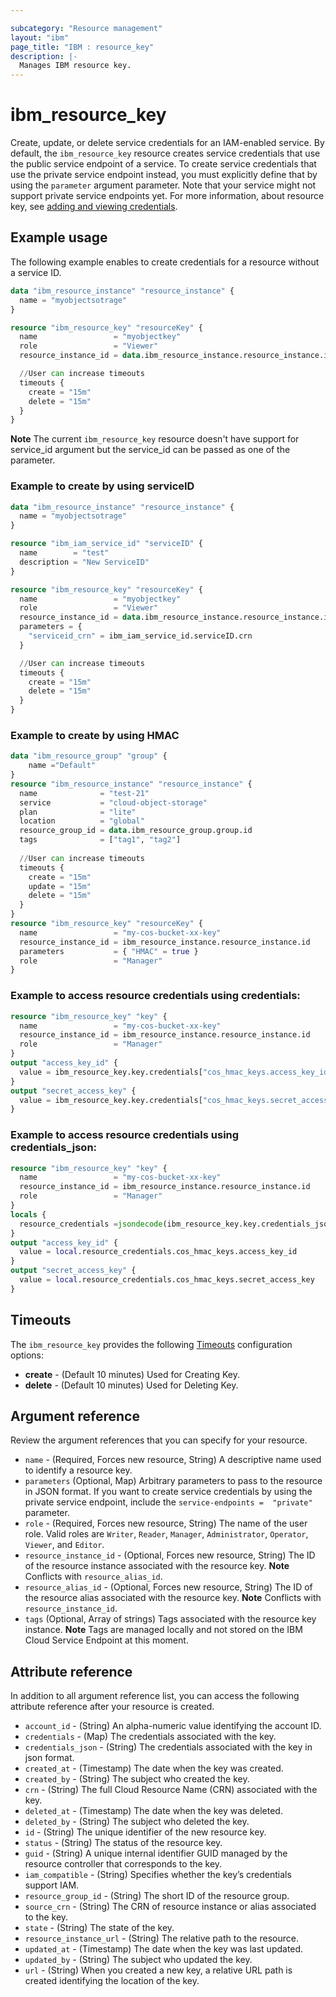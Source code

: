 ```yaml
---

subcategory: "Resource management"
layout: "ibm"
page_title: "IBM : resource_key"
description: |-
  Manages IBM resource key.
---
```


# ibm_resource_key
Create, update, or delete service credentials for an IAM-enabled service. By default, the `ibm_resource_key` resource creates service credentials that use the public service endpoint of a service. To create service credentials that use the private service endpoint instead, you must explicitly define that by using the `parameter` argument parameter. Note that your service might not support private service endpoints yet. For more information, about resource key, see [adding and viewing credentials](https://cloud.ibm.com/docs/account?topic=account-service_credentials).

## Example usage
The following example enables to create credentials for a resource without a service ID.

```terraform
data "ibm_resource_instance" "resource_instance" {
  name = "myobjectsotrage"
}

resource "ibm_resource_key" "resourceKey" {
  name                 = "myobjectkey"
  role                 = "Viewer"
  resource_instance_id = data.ibm_resource_instance.resource_instance.id

  //User can increase timeouts
  timeouts {
    create = "15m"
    delete = "15m"
  }
}
```

**Note** The current `ibm_resource_key` resource doesn't have support for service_id argument but the service_id can be passed as one of the parameter.

### Example to create by using serviceID 

```terraform
data "ibm_resource_instance" "resource_instance" {
  name = "myobjectsotrage"
}

resource "ibm_iam_service_id" "serviceID" {
  name        = "test"
  description = "New ServiceID"
}

resource "ibm_resource_key" "resourceKey" {
  name                 = "myobjectkey"
  role                 = "Viewer"
  resource_instance_id = data.ibm_resource_instance.resource_instance.id
  parameters = {
    "serviceid_crn" = ibm_iam_service_id.serviceID.crn
  }

  //User can increase timeouts
  timeouts {
    create = "15m"
    delete = "15m"
  }
}
```
### Example to create by using HMAC 

```terraform
data "ibm_resource_group" "group" {
    name ="Default"
}
resource "ibm_resource_instance" "resource_instance" {
  name              = "test-21"
  service           = "cloud-object-storage"
  plan              = "lite"
  location          = "global"
  resource_group_id = data.ibm_resource_group.group.id
  tags              = ["tag1", "tag2"]
  
  //User can increase timeouts
  timeouts {
    create = "15m"
    update = "15m"
    delete = "15m"
  }
}
resource "ibm_resource_key" "resourceKey" {
  name                 = "my-cos-bucket-xx-key"
  resource_instance_id = ibm_resource_instance.resource_instance.id
  parameters           = { "HMAC" = true }
  role                 = "Manager"
}

```
### Example to access resource credentials using credentials:

```terraform
resource "ibm_resource_key" "key" {
  name                 = "my-cos-bucket-xx-key"
  resource_instance_id = ibm_resource_instance.resource_instance.id
  role                 = "Manager"
}
output "access_key_id" {
  value = ibm_resource_key.key.credentials["cos_hmac_keys.access_key_id"]
}
output "secret_access_key" {
  value = ibm_resource_key.key.credentials["cos_hmac_keys.secret_access_key"]
}
```

### Example to access resource credentials using credentials_json:

```terraform
resource "ibm_resource_key" "key" {
  name                 = "my-cos-bucket-xx-key"
  resource_instance_id = ibm_resource_instance.resource_instance.id
  role                 = "Manager"
}
locals {
  resource_credentials =jsondecode(ibm_resource_key.key.credentials_json)
}
output "access_key_id" {
  value = local.resource_credentials.cos_hmac_keys.access_key_id
}
output "secret_access_key" {
  value = local.resource_credentials.cos_hmac_keys.secret_access_key
}
```

## Timeouts

The `ibm_resource_key` provides the following [Timeouts](https://www.terraform.io/docs/language/resources/syntax.html) configuration options:

- **create** - (Default 10 minutes) Used for Creating Key.
- **delete** - (Default 10 minutes) Used for Deleting Key.


## Argument reference
Review the argument references that you can specify for your resource. 

- `name` - (Required, Forces new resource, String)  A descriptive name used to identify a resource key.
- `parameters` (Optional, Map) Arbitrary parameters to pass to the resource in JSON format. If you want to create service credentials by using the private service endpoint, include the `service-endpoints =  "private"` parameter.
- `role` - (Required, Forces new resource, String) The name of the user role. Valid roles are `Writer`, `Reader`, `Manager`, `Administrator`, `Operator`, `Viewer`, and `Editor`.
- `resource_instance_id` - (Optional, Forces new resource, String) The ID of the resource instance associated with the resource key. **Note** Conflicts with `resource_alias_id`.
- `resource_alias_id` - (Optional, Forces new resource, String) The ID of the resource alias associated with the resource key. **Note** Conflicts with `resource_instance_id`.
- `tags` (Optional, Array of strings) Tags associated with the resource key instance. **Note** Tags are managed locally and not stored on the IBM Cloud Service Endpoint at this moment.


## Attribute reference
In addition to all argument reference list, you can access the following attribute reference after your resource is created.

- `account_id` - (String) An alpha-numeric value identifying the account ID.
- `credentials` - (Map) The credentials associated with the key.
- `credentials_json` - (String) The credentials associated with the key in json format.
- `created_at` - (Timestamp) The date when the key was created.
- `created_by` - (String) The subject who created the key.
- `crn` - (String) The full Cloud Resource Name (CRN) associated with the key.
- `deleted_at` - (Timestamp) The date when the key was deleted.
- `deleted_by` - (String) The subject who deleted the key.
- `id` - (String) The unique identifier of the new resource key.
- `status` - (String) The status of the resource key.
- `guid` - (String) A unique internal identifier GUID managed by the resource controller that corresponds to the key.
- `iam_compatible` - (String) Specifies whether the key’s credentials support IAM.
- `resource_group_id` - (String) The short ID of the resource group.
- `source_crn` - (String) The CRN of resource instance or alias associated to the key.
- `state` - (String) The state of the key.
- `resource_instance_url` - (String) The relative path to the resource.
- `updated_at` - (Timestamp) The date when the key was last updated.
- `updated_by` - (String) The subject who updated the key.
- `url` - (String) When you created a new key, a relative URL path is created identifying the location of the key.

